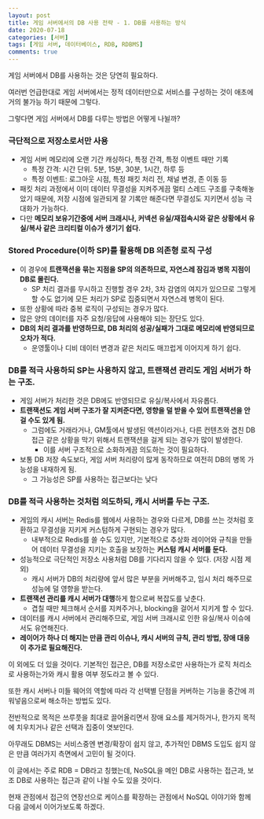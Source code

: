```yaml
---
layout: post
title: 게임 서버에서의 DB 사용 전략 - 1. DB를 사용하는 방식
date: 2020-07-18
categories: [서버]
tags: [게임 서버, 데이터베이스, RDB, RDBMS]
comments: true
---
```


게임 서버에서 DB를 사용하는 것은 당연히 필요하다.

여러번 언급한대로 게임 서버에서는 정적 데이터만으로 서비스를 구성하는 것이 애초에 거의 불가능 하기 때문에 그렇다.

그렇다면 게임 서버에서 DB를 다루는 방법은 어떻게 나뉠까?

### 극단적으로 저장소로서만 사용

- 게임 서버 메모리에 오랜 기간 캐싱하다, 특정 간격, 특정 이벤트 때만 기록
  - 특정 간격: 시간 단위. 5분, 15분, 30분, 1시간, 하루 등
  - 특정 이벤트: 로그아웃 시점, 특정 패킷 처리 전, 채널 변경, 존 이동 등
- 패킷 처리 과정에서 이미 데이터 무결성을 지켜주게끔 멀티 스레드 구조를 구축해놓았기 때문에, 저장 시점에 일관되게 잘 기록만 해준다면 무결성도 지키면서 성능 극대화가 가능하다.
- 다만 **메모리 보유기간중에 서버 크래시나, 커넥션 유실/재접속시와 같은 상황에서 유실/복사 같은 크리티컬 이슈가 생기기 쉽다.**

### Stored Procedure(이하 SP)를 활용해 DB 의존형 로직 구성

- 이 경우에 **트랜잭션을 묶는 지점을 SP의 의존하므로, 자연스레 잠김과 병목 지점이 DB로 몰린다.**
  - SP 처리 결과를 무시하고 진행할 경우 2차, 3차 감염의 여지가 있으므로 그렇게 할 수도 없기에 모든 처리가 SP로 집중되면서 자연스레 병목이 된다.
- 또한 상황에 따라 중복 로직이 구성되는 경우가 많다.
- 많은 양의 데이터를 자주 요청/응답에 사용해야 되는 장단도 있다.
- **DB의 처리 결과를 반영하므로, DB 처리의 성공/실패가 그대로 메모리에 반영되므로 오차가 적다.**
  - 운영툴이나 디비 데이터 변경과 같은 처리도 매끄럽게 이어지게 하기 쉽다.

### DB를 적극 사용하되 SP는 사용하지 않고, 트랜잭션 관리도 게임 서버가 하는 구조.

- 게임 서버가 처리한 것은 DB에도 반영되므로 유실/복사에서 자유롭다.
- **트랜잭션도 게임 서버 구조가 잘 지켜준다면, 영향을 덜 받을 수 있어 트랜잭션을 안 걸 수도 있게 됨.**
  - 그럼에도 거래라거나, GM툴에서 발생된 액션이라거나, 다른 컨텐츠와 겹친 DB 접근 같은 상황을 막기 위해서 트랜잭션을 걸게 되는 경우가 많이 발생한다.
    - 이를 서버 구조적으로 소화하게끔 의도하는 것이 필요하다.
- 보통 DB 저장 속도보다, 게임 서버 처리량이 많게 동작하므로 여전히 DB의 병목 가능성을 내재하게 됨.
  - 그 가능성은 SP를 사용하는 접근보다는 낮다

### DB를 적극 사용하는 것처럼 의도하되, 캐시 서버를 두는 구조.

- 게임의 캐시 서버는 Redis를 웹에서 사용하는 경우와 다르게, DB를 쓰는 것처럼 호환하고 무결성을 지키게 커스텀하게 구현되는 경우가 많다.
  - 내부적으로 Redis를 쓸 수도 있지만, 기본적으로 추상화 레이어와 규칙을 만들어 데이터 무결성을 지키는 호출을 보장하는 **커스텀 캐시 서버를 둔다.**
- 성능적으로 극단적인 저장소 사용처럼 DB를 기다리지 않을 수 있다. (저장 시점 제외)
  - 캐시 서버가 DB의 처리량에 앞서 많은 부분을 커버해주고, 임시 처리 해주므로 성능에 덜 영향을 받는다.
- **트랜잭션 관리를 캐시 서버가 대행**하게 함으로써 복잡도를 낮춘다.
  - 겹칠 때만 체크해서 순서를 지켜주거나, blocking을 걸어서 지키게 할 수 있다.
- 데이터를 캐시 서버에서 관리해주므로, 게임 서버 크래시로 인한 유실/복사 이슈에서도 유연해진다.
- **레이어가 하나 더 해지는 만큼 관리 이슈나, 캐시 서버의 규칙, 관리 방법, 장애 대응이 추가로 필요해진다.**

이 외에도 더 있을 것이다. 기본적인 접근은, DB를 저장소로만 사용하는가 로직 처리소로 사용하는가와 캐시 활용 여부 정도라고 볼 수 있다.

또한 캐시 서버나 미들 웨어의 역할에 따라 각 선택별 단점을 커버하는 기능을 중간에 끼워넣음으로써 해소하는 방법도 있다.

전반적으로 목적은 쓰루풋을 최대로 끌어올리면서 장애 요소를 제거하거나, 한가지 목적에 치우치거나 같은 선택과 집중이 엿보인다.

아무래도 DBMS는 서비스중엔 변경/확장이 쉽지 않고, 추가적인 DBMS 도입도 쉽지 않은 만큼 여러가지 측면에서 고민이 될 것이다.

이 글에서는 주로 RDB = DB라고 칭했는데, NoSQL을 메인 DB로 사용하는 접근과, 보조 DB로 사용하는 접근과 같이 나뉠 수도 있을 것이다.

현재 관점에서 접근의 연장선으로 케이스를 확장하는 관점에서 NoSQL 이야기와 함께 다음 글에서 이어가보도록 하겠다.